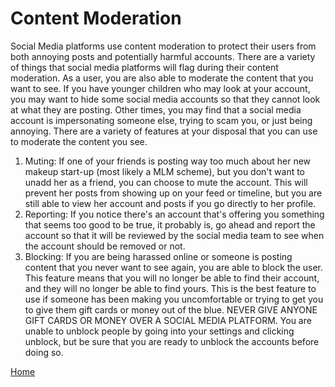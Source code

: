 # Content Moderation
Social Media platforms use content moderation to protect their users from both annoying posts and potentially harmful accounts. There are a variety of things that social media platforms will flag during their content moderation. As a user, you are also able to moderate the content that you want to see. If you have younger children who may look at your account, you may want to hide some social media accounts so that they cannot look at what they are posting. Other times, you may find that a social media account is impersonating someone else, trying to scam you, or just being annoying. There are a variety of features at your disposal that you can use to moderate the content you see. 
1. Muting: If one of your friends is posting way too much about her new makeup start-up (most likely a MLM scheme), but you don't want to unadd her as a friend, you can choose to mute the account. This will prevent her posts from showing up on your feed or timeline, but you are still able to view her account and posts if you go directly to her profile.
2. Reporting: If you notice there's an account that's offering you something that seems too good to be true, it probably is, go ahead and report the account so that it will be reviewed by the social media team to see when the account should be removed or not.
3. Blocking: If you are being harassed online or someone is posting content that you never want to see again, you are able to block the user. This feature means that you will no longer be able to find their account, and they will no longer be able to find yours. This is the best feature to use if someone has been making you uncomfortable or trying to get you to give them gift cards or money out of the blue. NEVER GIVE ANYONE GIFT CARDS OR MONEY OVER A SOCIAL MEDIA PLATFORM. You are unable to unblock people by going into your settings and clicking unblock, but be sure that you are ready to unblock the accounts before doing so. 

[Home](README.md)
